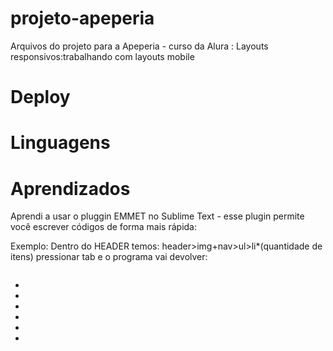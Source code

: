 # projeto-apeperia
Arquivos do projeto para a Apeperia - curso da Alura : Layouts responsivos:trabalhando com layouts mobile

# Deploy

# Linguagens

# Aprendizados
Aprendi a usar o pluggin EMMET no Sublime Text - esse plugin permite você escrever códigos de forma mais rápida:

Exemplo:
Dentro do HEADER temos:
header>img+nav>ul>li*(quantidade de itens)
pressionar tab
e o programa vai devolver:
<header>
			<img src="" alt="">
			<nav>
				<ul>
					<li><a href=""></a></li>
					<li><a href=""></a></li>
					<li><a href=""></a></li>
					<li><a href=""></a></li>
					<li><a href=""></a></li>
					<li><a href=""></a></li>
				</ul>
			</nav>
		</header>



